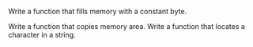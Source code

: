 Write a function that fills memory with a constant byte.


Write a function that copies memory area.
Write a function that locates a character in a string.
